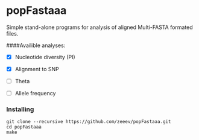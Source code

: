 # popFastaaa

Simple stand-alone programs for analysis of aligned Multi-FASTA formated files.

####Availible analyses:
- [X] Nucleotide diversity (PI)
- [X] Alignment to SNP
- [ ] Theta
- [ ] Allele frequency


### Installing

```
git clone --recursive https://github.com/zeeev/popFastaaa.git 
cd popFastaaa
make
```
